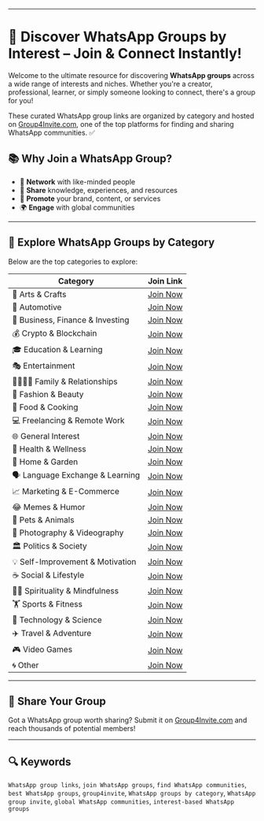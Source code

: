 
---

# 🔗 Discover WhatsApp Groups by Interest – Join & Connect Instantly!

Welcome to the ultimate resource for discovering **WhatsApp groups** across a wide range of interests and niches. Whether you're a creator, professional, learner, or simply someone looking to connect, there's a group for you!

These curated WhatsApp group links are organized by category and hosted on [Group4Invite.com](https://www.group4invite.com), one of the top platforms for finding and sharing WhatsApp communities. ✅

## 📚 Why Join a WhatsApp Group?

- 🤝 **Network** with like-minded people
- 💬 **Share** knowledge, experiences, and resources
- 🚀 **Promote** your brand, content, or services
- 🌍 **Engage** with global communities

---

## 📂 Explore WhatsApp Groups by Category

Below are the top categories to explore:

| Category | Join Link |
|----------|-----------|
| 🎨 Arts & Crafts | [Join Now](https://www.group4invite.com/category/arts-crafts) |
| 🚗 Automotive | [Join Now](https://www.group4invite.com/category/automotive) |
| 💼 Business, Finance & Investing | [Join Now](https://www.group4invite.com/category/business-finance-investing) |
| 💰 Crypto & Blockchain | [Join Now](https://www.group4invite.com/category/crypto-blockchain) |
| 🎓 Education & Learning | [Join Now](https://www.group4invite.com/category/education-learning) |
| 🎭 Entertainment | [Join Now](https://www.group4invite.com/category/entertainment) |
| 👨‍👩‍👧‍👦 Family & Relationships | [Join Now](https://www.group4invite.com/category/family-relationships) |
| 👗 Fashion & Beauty | [Join Now](https://www.group4invite.com/category/fashion-beauty) |
| 🍳 Food & Cooking | [Join Now](https://www.group4invite.com/category/food-cooking) |
| 💻 Freelancing & Remote Work | [Join Now](https://www.group4invite.com/category/freelancing-remote-work) |
| 🌐 General Interest | [Join Now](https://www.group4invite.com/category/general-interest) |
| 🧘 Health & Wellness | [Join Now](https://www.group4invite.com/category/health-wellness) |
| 🏡 Home & Garden | [Join Now](https://www.group4invite.com/category/home-garden) |
| 🗣️ Language Exchange & Learning | [Join Now](https://www.group4invite.com/category/language-exchange-learning) |
| 📈 Marketing & E-Commerce | [Join Now](https://www.group4invite.com/category/marketing-e-commerce) |
| 😂 Memes & Humor | [Join Now](https://www.group4invite.com/category/memes-humor) |
| 🐶 Pets & Animals | [Join Now](https://www.group4invite.com/category/pets-animals) |
| 📸 Photography & Videography | [Join Now](https://www.group4invite.com/category/photography-videography) |
| 🏛️ Politics & Society | [Join Now](https://www.group4invite.com/category/politics-society) |
| 💡 Self-Improvement & Motivation | [Join Now](https://www.group4invite.com/category/self-improvement-motivation) |
| ☕ Social & Lifestyle | [Join Now](https://www.group4invite.com/category/social-lifestyle) |
| 🧘‍♂️ Spirituality & Mindfulness | [Join Now](https://www.group4invite.com/category/spirituality-mindfulness) |
| 🏋️ Sports & Fitness | [Join Now](https://www.group4invite.com/category/sports-fitness) |
| 🧪 Technology & Science | [Join Now](https://www.group4invite.com/category/technology-science) |
| ✈️ Travel & Adventure | [Join Now](https://www.group4invite.com/category/travel-adventure) |
| 🎮 Video Games | [Join Now](https://www.group4invite.com/category/video-games) |
| 🌀 Other | [Join Now](https://www.group4invite.com/category/other) |

---

## 📢 Share Your Group

Got a WhatsApp group worth sharing? Submit it on [Group4Invite.com](https://www.group4invite.com/add-group) and reach thousands of potential members!

---

## 🔍 Keywords

`WhatsApp group links`, `join WhatsApp groups`, `find WhatsApp communities`, `best WhatsApp groups`, `group4invite`, `WhatsApp groups by category`, `WhatsApp group invite`, `global WhatsApp communities`, `interest-based WhatsApp groups`

